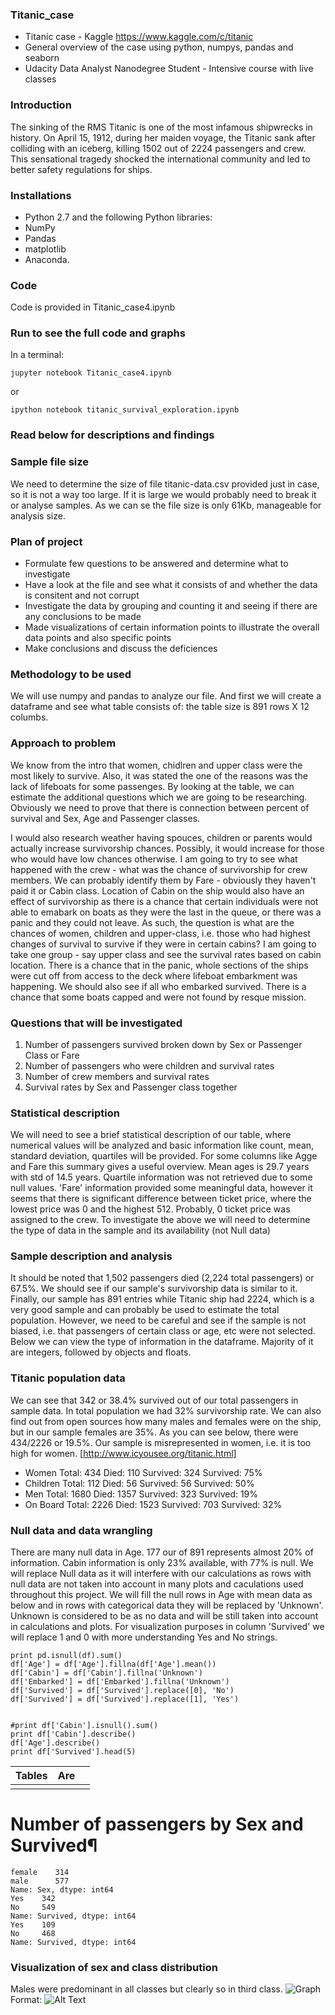 ### Titanic_case
* Titanic case - Kaggle https://www.kaggle.com/c/titanic
* General overview of the case using python, numpys, pandas and seaborn
* Udacity Data Analyst Nanodegree Student - Intensive course with live classes

### Introduction
The sinking of the RMS Titanic is one of the most infamous shipwrecks in history. On April 15, 1912, during her maiden voyage, the Titanic sank after colliding with an iceberg, killing 1502 out of 2224 passengers and crew. This sensational tragedy shocked the international community and led to better safety regulations for ships.

### Installations
* Python 2.7 and the following Python libraries:
* NumPy
* Pandas
* matplotlib
* Anaconda.

### Code
Code is provided in Titanic_case4.ipynb

### Run to see the full code and graphs

In a terminal:

`jupyter notebook Titanic_case4.ipynb`

or

`ipython notebook titanic_survival_exploration.ipynb`

### Read below for descriptions and findings

### Sample file size
We need to determine the size of file titanic-data.csv provided just in case, so it is not a way too large. If it is large we would probably need to break it or analyse samples. As we can se the file size is only 61Kb, manageable for analysis size.

### Plan of project

* Formulate few questions to be answered and determine what to investigate
* Have a look at the file and see what it consists of and whether the data is consitent and not corrupt
* Investigate the data by grouping and counting it and seeing if there are any conclusions to be made
* Made visualizations of certain information points to illustrate the overall data points and also specific points
* Make conclusions and discuss the deficiences

### Methodology to be used
We will use numpy and pandas to analyze our file. And first we will create a dataframe and see what table consists of: the table size is 891 rows X 12 columbs.

### Approach to problem
We know from the intro that women, chidlren and upper class were the most likely to survive. Also, it was stated the one of the reasons was the lack of lifeboats for some passenges. By looking at the table, we can estimate the additional questions which we are going to be researching. Obviously we need to prove that there is connection between percent of survival and Sex, Age and Passenger classes.

I would also research weather having spouces, children or parents would actually increase survivorship chances. Possibly, it would increase for those who would have low chances otherwise. I am going to try to see what happened with the crew - what was the chance of survivorship for crew members. We can probably identify them by Fare - obviously they haven't paid it or Cabin class. Location of Cabin on the ship would also have an effect of survivorship as there is a chance that certain individuals were not able to emabark on boats as they were the last in the queue, or there was a panic and they could not leave. As such, the question is what are the chances of women, children and upper-class, i.e. those who had highest changes of survival to survive if they were in certain cabins? I am going to take one group - say upper class and see the survival rates based on cabin location. There is a chance that in the panic, whole sections of the ships were cut off from access to the deck where lifeboat embarkment was happening. We should also see if all who embarked survived. There is a chance that some boats capped and were not found by resque mission.

### Questions that will be investigated
1. Number of passengers survived broken down by Sex or Passenger Class or Fare
2.  Number of passengers who were children and survival rates
3.  Number of crew members and survival rates
4.  Survival rates by Sex and Passenger class together

### Statistical description
We will need to see a brief statistical description of our table, where numerical values will be analyzed and basic information like count, mean, standard deviation, quartiles will be provided. For some columns like Agge and Fare this summary gives a useful overview. Mean ages is 29.7 years with std of 14.5 years. Quartile information was not retrieved due to some null values. 'Fare' information provided some meaningful data, however it seems that there is significant difference between ticket price, where the lowest price was 0 and the highest 512. Probably, 0 ticket price was assigned to the crew.
To investigate the above we will need to determine the type of data in the sample and its availability (not Null data)

### Sample description and analysis
It should be noted that 1,502 passengers died (2,224 total passengers) or 67.5%. We should see if our sample's survivorship data is similar to it. Finally, our sample has 891 entries while Titanic ship had 2224, which is a very good sample and can probably be used to estimate the total population. However, we need to be careful and see if the sample is not biased, i.e. that passengers of certain class or age, etc were not selected.
Below we can view the type of information in the dataframe. Majority of it are integers, followed by objects and floats.

### Titanic population data
We can see that 342 or 38.4% survived out of our total passengers in sample data. In total population we had 32% survivorship rate. We can also find out from open sources how many males and females were on the ship, but in our sample females are 35%. As you can see below, there were 434/2226 or 19.5%. Our sample is misrepresented in women, i.e. it is too high for women.
[http://www.icyousee.org/titanic.html]
* Women Total: 434 Died: 110 Survived: 324 Survived: 75%
* Children Total: 112 Died: 56 Survived: 56 Survived: 50%
* Men Total: 1680 Died: 1357 Survived: 323 Survived: 19%
* On Board Total: 2226 Died: 1523 Survived: 703 Survived: 32%

### Null data and data wrangling
There are many null data in Age. 177 our of 891 represents almost 20% of information. Cabin information is only 23% available, with 77% is null. We will replace Null data as it will interfere with our calculations as rows with null data are not taken into account in many plots and caculations used throughout this project. We will fill the null rows in Age with mean data as below and in rows with categorical data they will be replaced by 'Unknown'. Unknown is considered to be as no data and will be still taken into account in calculations and plots. For visualization purposes in column 'Survived' we will replace 1 and 0 with more understanding Yes and No strings.
```
print pd.isnull(df).sum()
df['Age'] = df['Age'].fillna(df['Age'].mean())
df['Cabin'] = df['Cabin'].fillna('Unknown')
df['Embarked'] = df['Embarked'].fillna('Unknown')
df['Survived'] = df['Survived'].replace([0], 'No')
df['Survived'] = df['Survived'].replace([1], 'Yes')


#print df['Cabin'].isnull().sum()
print df['Cabin'].describe()
df['Age'].describe()
print df['Survived'].head(5)
```
| Tables        | Are           |   |
| ------------- |:-------------:| -----:|
|       |  |  |
# Number of passengers by Sex and Survived¶
```
female    314
male      577
Name: Sex, dtype: int64
Yes    342
No     549
Name: Survived, dtype: int64
Yes    109
No     468
Name: Survived, dtype: int64
```
### Visualization of sex and class distribution
Males were predominant in all classes but clearly so in third class.
![Graph](/images/img.png)
Format: ![Alt Text](url)



